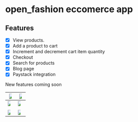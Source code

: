 # open_fashion eccomerce app

## Features

- [x] View products.
- [x] Add a product to cart
- [x] Increment and decrement cart item quantity
- [x] Checkout 
- [x] Search for products
- [x] Blog page
- [x] Paystack integration

New features coming soon

|<img src= "https://github.com/metatony/open-fashion/assets/98693285/85bb4488-297a-4239-8c51-b9fcf3d6b9f0" style="max-width: 50%">| <img src = "https://github.com/metatony/open-fashion/assets/98693285/51e8bbfe-aa3e-4cb8-8762-4c57fd0e2032" style="max-width: 50%">|
|--|--|
<img src = "https://github.com/metatony/open-fashion/assets/98693285/36ec1d4e-e4cb-4806-aa9e-9e8dc9a38680" style="max-width: 50%">| <img src = "https://github.com/metatony/open-fashion/assets/98693285/35622b1b-fe57-4e04-a3e2-f36e53a51da4" style="max-width: 50%">
||
<img src = "https://github.com/metatony/open-fashion/assets/98693285/452e44cc-c32c-424f-b720-141c4e2f50fb" style="max-width: 50%">| <img src = "https://github.com/metatony/open-fashion/assets/98693285/8e2fd33f-c71f-4dae-9084-9cf054cc2cbd" style="max-width: 50%"> 
